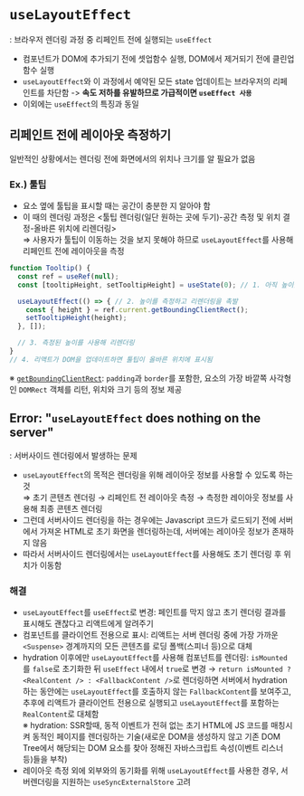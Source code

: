 # `useLayoutEffect`
: 브라우저 렌더링 과정 중 리페인트 전에 실행되는 `useEffect`

- 컴포넌트가 DOM에 추가되기 전에 셋업함수 실행, DOM에서 제거되기 전에 클린업 함수 실행
- `useLayoutEffect`와 이 과정에서 예약된 모든 state 업데이트는 브라우저의 리페인트를 차단함 -> **속도 저하를 유발하므로 가급적이면 `useEffect 사용`**
- 이외에는 `useEffect`의 특징과 동일

## 리페인트 전에 레이아웃 측정하기
일반적인 상황에서는 렌더링 전에 화면에서의 위치나 크기를 알 필요가 없음
  
### Ex.) 툴팁
- 요소 옆에 툴팁을 표시할 때는 공간이 충분한 지 알아야 함
- 이 때의 렌더링 과정은 <툴팁 렌더링(일단 원하는 곳에 두기)-공간 측정 및 위치 결정-올바른 위치에 리렌더링> <br>
⇒ 사용자가 툴팁이 이동하는 것을 보지 못해야 하므로 `useLayoutEffect`를 사용해 리페인트 전에 레이아웃을 측정

```javascript
function Tooltip() {
  const ref = useRef(null);
  const [tooltipHeight, setTooltipHeight] = useState(0); // 1. 아직 높이를 모르므로 0으로 초기화

  useLayoutEffect(() => { // 2. 높이를 측정하고 리렌더링을 촉발
    const { height } = ref.current.getBoundingClientRect();
    setTooltipHeight(height); 
  }, []);

  // 3. 측정된 높이를 사용해 리렌더링
}
// 4. 리액트가 DOM을 업데이트하면 툴팁이 올바른 위치에 표시됨
```
※ [`getBoundingClientRect`](https://developer.mozilla.org/ko/docs/Web/API/Element/getBoundingClientRect): `padding`과 `border`를 포함한, 요소의 가장 바깥쪽 사각형인 `DOMRect` 객체를 리턴, 위치와 크기 등의 정보 제공

## Error: "`useLayoutEffect` does nothing on the server"
: 서버사이드 렌더링에서 발생하는 문제
- `useLayoutEffect`의 목적은 렌더링을 위해 레이아웃 정보를 사용할 수 있도록 하는 것<br>
  ⇒ 초기 콘텐츠 렌더링 → 리페인트 전 레이아웃 측정 → 측정한 레이아웃 정보를 사용해 최종 콘텐츠 렌더링
- 그런데 서버사이드 렌더링을 하는 경우에는 Javascript 코드가 로드되기 전에 서버에서 가져온 HTML로 초기 화면을 렌더링하는데, 서버에는 레이아웃 정보가 존재하지 않음
- 따라서 서버사이드 렌더링에서는 `useLayoutEffect`를 사용해도 초기 렌더링 후 위치가 이동함

### 해결
- `useLayoutEffect`를 `useEffect`로 변경: 페인트를 막지 않고 초기 렌더링 결과를 표시해도 괜찮다고 리액트에게 알려주기
- 컴포넌트를 클라이언트 전용으로 표시: 리액트는 서버 렌더링 중에 가장 가까운 `<Suspense>` 경계까지의 모든 콘텐츠를 로딩 폴백(스피너 등)으로 대체
- hydration 이후에만 `useLayoutEffect`를 사용해 컴포넌트를 렌더링: `isMounted`를 `false`로 초기화한 뒤 `useEffect` 내에서 `true`로 변경 → `return isMounted ? <RealContent /> : <FallbackContent />`로 렌더링하면 서버에서 hydration하는 동안에는 `useLayoutEffect`를 호출하지 않는 `FallbackContent`를 보여주고, 추후에 리액트가 클라이언트 전용으로 실행되고 `useLayoutEffect`를 포함하는 `RealContent`로 대체함
  <br>※ hydration: SSR할때, 동적 이벤트가 전혀 없는 초기 HTML에 JS 코드를 매칭시켜 동적인 페이지를 렌더링하는 기술(새로운 DOM을 생성하지 않고 기존 DOM Tree에서 해당되는 DOM 요소를 찾아 정해진 자바스크립트 속성(이벤트 리스너 등)들을 부착) 
- 레이아웃 측정 외에 외부와의 동기화를 위해 `useLayoutEffect`를 사용한 경우, 서버렌더링을 지원하는 `useSyncExternalStore` 고려
